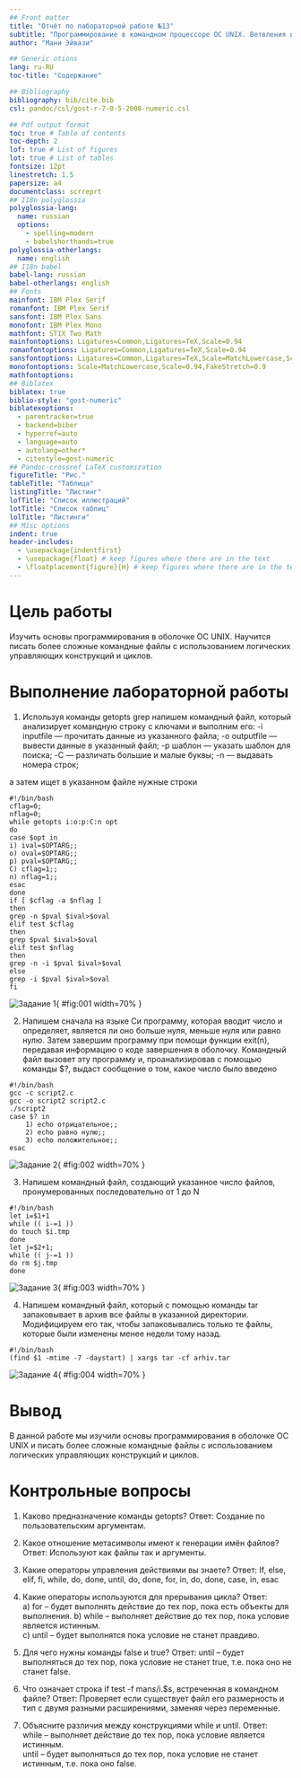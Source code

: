 ```yaml
---
## Front matter
title: "Отчёт по лабораторной работе №13"
subtitle: "Программирование в командном процессоре ОС UNIX. Ветвления и циклы"
author: "Мани Эйвази"

## Generic otions
lang: ru-RU
toc-title: "Содержание"

## Bibliography
bibliography: bib/cite.bib
csl: pandoc/csl/gost-r-7-0-5-2008-numeric.csl

## Pdf output format
toc: true # Table of contents
toc-depth: 2
lof: true # List of figures
lot: true # List of tables
fontsize: 12pt
linestretch: 1.5
papersize: a4
documentclass: scrreprt
## I18n polyglossia
polyglossia-lang:
  name: russian
  options:
	- spelling=modern
	- babelshorthands=true
polyglossia-otherlangs:
  name: english
## I18n babel
babel-lang: russian
babel-otherlangs: english
## Fonts
mainfont: IBM Plex Serif
romanfont: IBM Plex Serif
sansfont: IBM Plex Sans
monofont: IBM Plex Mono
mathfont: STIX Two Math
mainfontoptions: Ligatures=Common,Ligatures=TeX,Scale=0.94
romanfontoptions: Ligatures=Common,Ligatures=TeX,Scale=0.94
sansfontoptions: Ligatures=Common,Ligatures=TeX,Scale=MatchLowercase,Scale=0.94
monofontoptions: Scale=MatchLowercase,Scale=0.94,FakeStretch=0.9
mathfontoptions:
## Biblatex
biblatex: true
biblio-style: "gost-numeric"
biblatexoptions:
  - parentracker=true
  - backend=biber
  - hyperref=auto
  - language=auto
  - autolang=other*
  - citestyle=gost-numeric
## Pandoc-crossref LaTeX customization
figureTitle: "Рис."
tableTitle: "Таблица"
listingTitle: "Листинг"
lofTitle: "Список иллюстраций"
lotTitle: "Список таблиц"
lolTitle: "Листинги"
## Misc options
indent: true
header-includes:
  - \usepackage{indentfirst}
  - \usepackage{float} # keep figures where there are in the text
  - \floatplacement{figure}{H} # keep figures where there are in the text
---
```


# Цель работы

Изучить основы программирования в оболочке ОС UNIX. Научится писать более сложные командные файлы с использованием логических управляющих конструкций и циклов. 

# Выполнение лабораторной работы

1. Используя команды getopts grep напишем командный файл, который анализирует командную строку с ключами и выполним его: 
	-i inputfile — прочитать данные из указанного файла; 
	-o outputfile — вывести данные в указанный файл; 
	-p шаблон — указать шаблон для поиска; 
	-C — различать большие и малые буквы; 
	-n — выдавать номера строк; 

а затем ищет в указанном файле нужные строки
 
```
#!/bin/bash
cflag=0;
nflag=0;
while getopts i:o:p:C:n opt
do
case $opt in
i) ival=$OPTARG;;
o) oval=$OPTARG;;
p) pval=$OPTARG;;
C) cflag=1;;
n) nflag=1;;
esac
done
if [ $cflag -a $nflag ]
then
grep -n $pval $ival>$oval
elif test $cflag
then
grep $pval $ival>$oval
elif test $nflag
then
grep -n -i $pval $ival>$oval
else
grep -i $pval $ival>$oval
fi
```

![Задание 1](image/01.png){ #fig:001 width=70% }

2. Напишем сначала на языке Си программу, которая вводит число и определяет, является ли оно больше нуля, меньше нуля или равно нулю. Затем завершим программу при помощи функции exit(n), передавая информацию о коде завершения в оболочку. Командный файл вызовет эту программу и, проанализировав с помощью команды $?, выдаст сообщение о том, какое число было введено

```
#!/bin/bash
gcc -c script2.c
gcc -o script2 script2.c
./script2
case $? in
	1) echo отрицательное;;
	2) echo равно нулю;;
	3) echo положительное;;
esac
```

![Задание 2](image/02.png){ #fig:002 width=70% }

3. Напишем командный файл, создающий указанное число файлов, пронумерованных последовательно от 1 до N  

```
#!/bin/bash
let i=$1+1
while (( i-=1 ))
do touch $i.tmp
done
let j=$2+1;
while (( j-=1 ))
do rm $j.tmp
done
```

![Задание 3](image/03.png){ #fig:003 width=70% }

4. Напишем командный файл, который с помощью команды tar запаковывает в архив все файлы в указанной директории. Модифицируем его так, чтобы запаковывались только те файлы, которые были изменены менее недели тому назад. 

```
#!/bin/bash
(find $1 -mtime -7 -daystart) | xargs tar -cf arhiv.tar
```

![Задание 4](image/04.png){ #fig:004 width=70% }

# Вывод

В данной работе мы изучили основы программирования в оболочке ОС UNIX и писать более сложные командные файлы с использованием логических управляющих конструкций и циклов. 

# Контрольные вопросы

1. Каково предназначение команды getopts? 
Ответ: Создание по пользовательским аргументам.
 
2. Какое отношение метасимволы имеют к генерации имён файлов? 
Ответ: Используют как файлы так и аргументы. 

3. Какие операторы управления действиями вы знаете? 
Ответ: If, else, elif, fi, while, do, done, until, do, done, for, in, do, done, case, in, esac 

4. Какие операторы используются для прерывания цикла? 
Ответ:  
a) for – будет выполнять действие до тех пор, пока есть объекты для выполнения. 
b) while – выполняет действие до тех пор, пока условие является истинным.  
c) until – будет выполнятся пока условие не станет правдиво. 

5. Для чего нужны команды false и true? 
Ответ: until – будет выполняться до тех пор, пока условие не станет true, т.е. пока оно не станет false. 

6. Что означает строка if test -f man$s/$i.$s, встреченная в командном файле? 
Ответ: Проверяет если существует файл его размерность и тип c двумя разными расширениями, заменяя через переменные. 

7. Объясните различия между конструкциями while и until. 
Ответ:  
while – выполняет действие до тех пор, пока условие является истинным.  
until – будет выполняться до тех пор, пока условие не станет истинным, т.е. пока оно false. 
